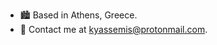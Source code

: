 * 🏙️  Based in Athens, Greece.
* 📲  Contact me at [kyassemis@protonmail.com](mailto:kyassemis@protonmail.com).
    

